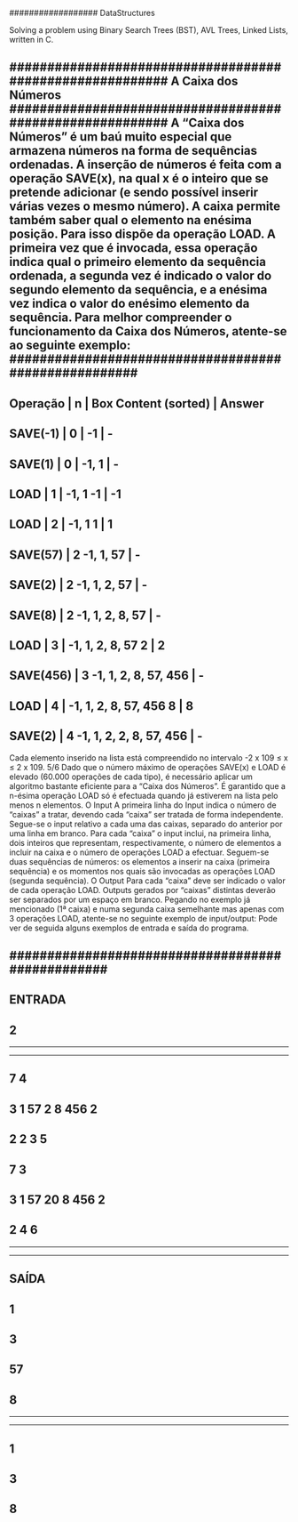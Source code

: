 ################## DataStructures

Solving a problem using Binary Search Trees (BST), AVL Trees, Linked Lists, written in C.






#########################################################
A Caixa dos Números
#########################################################
A “Caixa dos Números” é um baú muito especial que armazena números na forma de
sequências ordenadas. A inserção de números é feita com a operação SAVE(x), na qual x
é o inteiro que se pretende adicionar (e sendo possível inserir várias vezes o mesmo
número).
A caixa permite também saber qual o elemento na enésima posição. Para isso dispõe da
operação LOAD. A primeira vez que é invocada, essa operação indica qual o primeiro
elemento da sequência ordenada, a segunda vez é indicado o valor do segundo
elemento da sequência, e a enésima vez indica o valor do enésimo elemento da
sequência. Para melhor compreender o funcionamento da Caixa dos Números, atente-se
ao seguinte exemplo:
#####################################################
------------------------------------------------------
Operação | n | Box Content (sorted) | Answer
------------------------------------------------------
SAVE(-1) | 0 | -1 | - 
------------------------------------------------------
SAVE(1) | 0 | -1, 1 | - 
------------------------------------------------------
LOAD | 1 | -1, 1 -1 | -1 
------------------------------------------------------
LOAD | 2 | -1, 1 1 | 1 
------------------------------------------------------
SAVE(57) | 2 -1, 1, 57 | - 
------------------------------------------------------
SAVE(2) | 2 -1, 1, 2, 57 | - 
------------------------------------------------------
SAVE(8) | 2 -1, 1, 2, 8, 57 | - 
------------------------------------------------------
LOAD | 3 | -1, 1, 2, 8, 57 2 | 2 
------------------------------------------------------
SAVE(456) | 3 -1, 1, 2, 8, 57, 456 | - 
------------------------------------------------------
LOAD | 4 | -1, 1, 2, 8, 57, 456 8 | 8 
------------------------------------------------------
SAVE(2) | 4 -1, 1, 2, 2, 8, 57, 456 | - 
------------------------------------------------------
Cada elemento inserido na lista está compreendido no intervalo -2 x 109 ≤ x ≤ 2 x 109.
5/6
Dado que o número máximo de operações SAVE(x) e LOAD é elevado (60.000 operações
de cada tipo), é necessário aplicar um algoritmo bastante eficiente para a “Caixa dos
Números”.
É garantido que a n-ésima operação LOAD só é efectuada quando já estiverem na lista
pelo menos n elementos.
O Input
A primeira linha do Input indica o número de “caixas” a tratar, devendo cada “caixa” ser
tratada de forma independente.
Segue-se o input relativo a cada uma das caixas, separado do anterior por uma linha em
branco.
Para cada “caixa” o input inclui, na primeira linha, dois inteiros que representam,
respectivamente, o número de elementos a incluir na caixa e o número de operações
LOAD a efectuar. Seguem-se duas sequências de números: os elementos a inserir na
caixa (primeira sequência) e os momentos nos quais são invocadas as operações LOAD
(segunda sequência).
O Output
Para cada “caixa” deve ser indicado o valor de cada operação LOAD. Outputs gerados
por “caixas” distintas deverão ser separados por um espaço em branco.
Pegando no exemplo já mencionado (1ª caixa) e numa segunda caixa semelhante mas
apenas com 3 operações LOAD, atente-se no seguinte exemplo de input/output:
Pode ver de seguida alguns exemplos de entrada e saída do programa.

#################################################
------------------------------------------------------
ENTRADA
------------------------------------------------------
2
------------------------------------------------------
------------------------------------------------------
------------------------------------------------------
7 4
------------------------------------------------------
3 1 57 2 8 456 2
------------------------------------------------------
2 2 3 5
------------------------------------------------------
7 3
------------------------------------------------------
3 1 57 20 8 456 2
------------------------------------------------------
2 4 6
------------------------------------------------------
------------------------------------------------------
------------------------------------------------------
SAÍDA
------------------------------------------------------
1
------------------------------------------------------
3
------------------------------------------------------
57
------------------------------------------------------
8 
------------------------------------------------------
------------------------------------------------------
------------------------------------------------------
1
------------------------------------------------------
3
------------------------------------------------------
8
------------------------------------------------------
